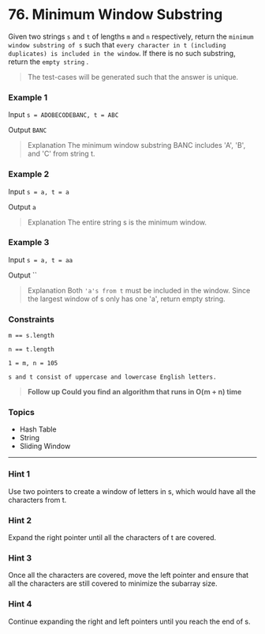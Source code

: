# 76. Minimum Window Substring

Given two strings `s` and `t` of lengths `m` and `n` respectively, return the `minimum window substring of s` such that `every character in t (including duplicates) is included in the window`. If there is no such substring, return the `empty string` .

> The test-cases will be generated such that the answer is unique.

 
### Example 1

Input `s = ADOBECODEBANC, t = ABC`

Output `BANC`

> Explanation The minimum window substring BANC includes 'A', 'B', and 'C' from string t.


### Example 2

Input `s = a, t = a`

Output `a`

> Explanation The entire string s is the minimum window.


### Example 3

Input `s = a, t = aa`

Output ``

> Explanation Both `'a's from t` must be included in the window.
Since the largest window of s only has one 'a', return empty string.
 

### Constraints

`m == s.length`

`n == t.length`

`1 = m, n = 105`

`s and t consist of uppercase and lowercase English letters.`
 
> **Follow up Could you find an algorithm that runs in O(m + n) time**


### Topics
- Hash Table
- String
- Sliding Window

---

### Hint 1
Use two pointers to create a window of letters in s, which would have all the characters from t.

### Hint 2
Expand the right pointer until all the characters of t are covered.

### Hint 3
Once all the characters are covered, move the left pointer and ensure that all the characters are still covered to minimize the subarray size.

### Hint 4
Continue expanding the right and left pointers until you reach the end of s.